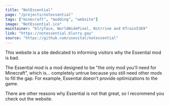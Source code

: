 ```yaml
---
title: "NotEssential"
page: "/projects/notessential"
tags: ["minecraft", "modding", "website"]
image: "NotEssential.ico"
maintainer: "blryface, WorldWidePixel, Nitrrine and KTrain5369"
link: "https://notessential.blurry.gay"
source: "https://github.com/usevital/notessential"
---
```


This website is a site dedicated to informing visitors why the Essential mod is bad.

The Essential mod is a mod designed to be "the only mod you'll need for Minecraft", which is... completely untrue because you still need other mods to fill the gap. For example, Essential doesn't provide optimizations to the game.

There are other reasons why Essential is not that great, so I recommend you check out the website.
